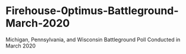 # Firehouse-0ptimus-Battleground-March-2020
Michigan, Pennsylvania, and Wisconsin Battleground Poll Conducted in March 2020
